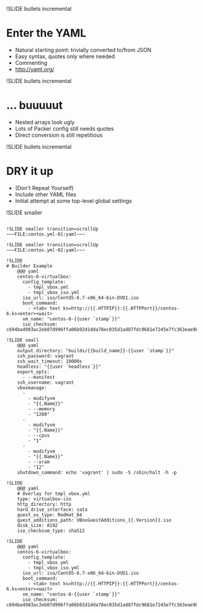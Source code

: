 !SLIDE bullets incremental
# Enter the YAML
* Natural starting point: trivially converted to/from JSON
* Easy syntax, quotes only where needed
* Commenting
* http://yaml.org/

!SLIDE bullets incremental
# ... buuuuut
* Nested arrays look ugly
* Lots of Packer config still needs quotes
* Direct conversion is still repetitious

!SLIDE bullets incremental
# DRY it up
* (Don't Repeat Yourself)
* Include other YAML files
* Initial attempt at some top-level global settings

!SLIDE smaller
~~~FILE:centos.yml-00:yaml~~~

!SLIDE smaller transition=scrollUp
~~~FILE:centos.yml-01:yaml~~~

!SLIDE smaller transition=scrollUp
~~~FILE:centos.yml-02:yaml~~~

!SLIDE
# Builder Example
    @@@ yaml
    centos-6-virtualbox:
      config_template:
        - tmpl_vbox.yml
        - tmpl_vbox_iso.yml
      iso_url: iso/CentOS-6.7-x86_64-bin-DVD1.iso
      boot_command:
        - <tab> text ks=http://{{.HTTPIP}}:{{.HTTPPort}}/centos-6.ks<enter><wait>
      vm_name: "centos-6-{{user `stamp`}}"
      iso_checksum: c694ba4903ac2eb07d996ffa06b92d1dda78ec035d1ad87fdc9681e7245e7fc363eae987ec2476a408cf0bcaed0080ab05c7f26d7a9141eec8f898993c1057b1

!SLIDE small
    @@@ yaml
    output_directory: "builds/{{build_name}}-{{user `stamp`}}"
    ssh_password: vagrant
    ssh_wait_timeout: 10000s
    headless: "{{user `headless`}}"
    export_opts: 
      - --manifest
    ssh_username: vagrant
    vboxmanage: 
      - 
        - modifyvm
        - "{{.Name}}"
        - --memory
        - "1280"
      - 
        - modifyvm
        - "{{.Name}}"
        - --cpus
        - "1"
      - 
        - modifyvm
        - "{{.Name}}"
        - --vram
        - "12"
    shutdown_command: echo 'vagrant' | sudo -S /sbin/halt -h -p

!SLIDE
    @@@ yaml
    # Overlay for tmpl_vbox.yml
    type: virtualbox-iso
    http_directory: http
    hard_drive_interface: sata
    guest_os_type: RedHat_64
    guest_additions_path: VBoxGuestAdditions_{{.Version}}.iso
    disk_size: 8192
    iso_checksum_type: sha512

!SLIDE
    @@@ yaml
    centos-6-virtualbox:
      config_template:
        - tmpl_vbox.yml
        - tmpl_vbox_iso.yml
      iso_url: iso/CentOS-6.7-x86_64-bin-DVD1.iso
      boot_command:
        - <tab> text ks=http://{{.HTTPIP}}:{{.HTTPPort}}/centos-6.ks<enter><wait>
      vm_name: "centos-6-{{user `stamp`}}"
      iso_checksum: c694ba4903ac2eb07d996ffa06b92d1dda78ec035d1ad87fdc9681e7245e7fc363eae987ec2476a408cf0bcaed0080ab05c7f26d7a9141eec8f898993c1057b1

